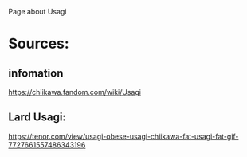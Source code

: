 Page about Usagi

# Sources:
## infomation
https://chiikawa.fandom.com/wiki/Usagi
## Lard Usagi:
https://tenor.com/view/usagi-obese-usagi-chiikawa-fat-usagi-fat-gif-7727661557486343196